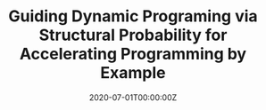 ---
# Documentation: https://sourcethemes.com/academic/docs/managing-content/

title: "Guiding Dynamic Programing via Structural Probability for Accelerating Programming by Example"
authors: [Ruyi Ji, Yican Sun, Yingfei Xiong, Zhenjiang Hu]
date: "2020-07-01T00:00:00Z"
doi: ""

# Schedule page publish date (NOT publication's date).
publishDate: ""

# Publication type.
# Legend: 0 = Uncategorized; 1 = Conference paper; 2 = Journal article;
# 3 = Preprint / Working Paper; 4 = Report; 5 = Book; 6 = Book section;
# 7 = Thesis; 8 = Patent
publication_types: ["1"]

# Publication name and optional abbreviated publication name.
publication: "*Object-Oriented Programming, Systems, Languages, and Applications 2020 (OOPSLA'20)*"
publication_short: ""

abstract: 
# Summary. An optional shortened abstract.
summary: 

tags: []
categories: []
featured: false

# Custom links (optional).
#   Uncomment and edit lines below to show custom links.
# links:
# - name: Follow
#   url: https://twitter.com
#   icon_pack: fab
#   icon: twitter

url_pdf: publication/b-oopsla-20/OOPSLA20.pdf
url_code: https://github.com/jiry17/MaxFlash
url_dataset:
url_poster:
url_project: 
url_slides:
url_source:
url_video: https://www.youtube.com/watch?v=wJy-gEXVxO0

# Featured image
# To use, add an image named `featured.jpg/png` to your page's folder. 
# Focal points: Smart, Center, TopLeft, Top, TopRight, Left, Right, BottomLeft, Bottom, BottomRight.
image:
  caption: ""
  focal_point: "Smart"
  preview_only: false

# Associated Projects (optional).
#   Associate this publication with one or more of your projects.
#   Simply enter your project's folder or file name without extension.
#   E.g. `internal-project` references `content/project/internal-project/index.md`.
#   Otherwise, set `projects: []`.
projects: []

# Slides (optional).
#   Associate this publication with Markdown slides.
#   Simply enter your slide deck's filename without extension.
#   E.g. `slides: "example"` references `content/slides/example/index.md`.
#   Otherwise, set `slides: ""`.
slides: ""
---